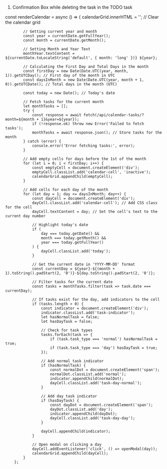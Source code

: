 1. Confirmation Box while deleting the task in the TODO task



const renderCalendar = async () => {
            calendarGrid.innerHTML = ''; // Clear the calendar grid

            // Getting current year and month 
            const year = currentDate.getFullYear();
            const month = currentDate.getMonth();

            // Setting Month and Year Text 
            monthYear.textContent = ${currentDate.toLocaleString('default', { month: 'long' })} ${year};

            // Calculating the First Day and Total Days in the month
            const firstDay = new Date(Date.UTC(year, month, 1)).getUTCDay(); // First day of the month in UTC
            const daysInMonth = new Date(Date.UTC(year, month + 1, 0)).getUTCDate(); // Total days in the month (UTC)

            const today = new Date(); // Today's date

            // Fetch tasks for the current month
            let monthTasks = [];
            try {
                const response = await fetch(/api/calendar-tasks/?month=${month + 1}&year=${year});
                if (!response.ok) throw new Error('Failed to fetch tasks');
                monthTasks = await response.json(); // Store tasks for the month
            } catch (error) {
                console.error('Error fetching tasks:', error);
            }

            // Add empty cells for days before the 1st of the month
            for (let i = 0; i < firstDay; i++) {
                const emptyCell = document.createElement('div');
                emptyCell.classList.add('calendar-cell', 'inactive');
                calendarGrid.appendChild(emptyCell);
            }

            // Add cells for each day of the month
            for (let day = 1; day <= daysInMonth; day++) {
                const dayCell = document.createElement('div');
                dayCell.classList.add('calendar-cell'); // Add CSS class for the cell
                dayCell.textContent = day; // Set the cell's text to the current day number

                // Highlight today's date
                if (
                    day === today.getDate() &&
                    month === today.getMonth() &&
                    year === today.getFullYear()
                ) {
                    dayCell.classList.add('today');
                }

                // Get the current date in 'YYYY-MM-DD' format
                const currentDay = ${year}-${(month + 1).toString().padStart(2, '0')}-${day.toString().padStart(2, '0')};

                // Filter tasks for the current date
                const tasks = monthTasks.filter(task => task.date === currentDay);

                // If tasks exist for the day, add indicators to the cell
                if (tasks.length > 0) {
                    const indicator = document.createElement('div');
                    indicator.classList.add('task-indicator');
                    let hasNormalTask = false;
                    let hasDayTask = false;

                    // Check for task types
                    tasks.forEach(task => {
                        if (task.task_type === 'normal') hasNormalTask = true;
                        if (task.task_type === 'day') hasDayTask = true;
                    });

                    // Add normal task indicator
                    if (hasNormalTask) {
                        const normalDot = document.createElement('span');
                        normalDot.classList.add('normal');
                        indicator.appendChild(normalDot);
                        dayCell.classList.add('task-day-normal');
                    }

                    // Add day task indicator
                    if (hasDayTask) {
                        const dayDot = document.createElement('span');
                        dayDot.classList.add('day');
                        indicator.appendChild(dayDot);
                        dayCell.classList.add('task-day-day');
                    }

                    dayCell.appendChild(indicator);
                }

                // Open modal on clicking a day
                dayCell.addEventListener('click', () => openModal(day));
                calendarGrid.appendChild(dayCell);
            }
        };
